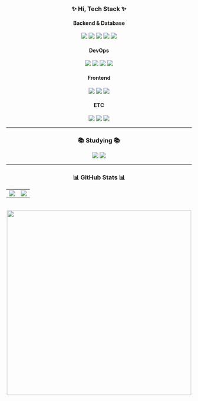 <h3 align="center">✨ Hi, Tech Stack ✨</h3>

<div align="center">

  <!-- Backend -->
  <h4>Backend & Database</h4>
  <img src="https://img.shields.io/badge/java-007396?style=for-the-badge&logo=java&logoColor=white"/>
  <img src="https://img.shields.io/badge/springboot-6DB33F.svg?&style=for-the-badge&logo=springboot&logoColor=white"/>
  <img src="https://img.shields.io/badge/Spring%20Data%20JPA-6DB33F?style=for-the-badge&logo=spring&logoColor=white"/>
  <img src="https://img.shields.io/badge/MySQL-4479A1.svg?&style=for-the-badge&logo=MySQL&logoColor=white"/>
  <img src="https://img.shields.io/badge/Redis-DC382D?style=for-the-badge&logo=redis&logoColor=white"/>

  <!-- DevOps -->
  <h4>DevOps</h4>
  <img src="https://img.shields.io/badge/nginx-%23009639.svg?style=for-the-badge&logo=nginx&logoColor=white"/>
  <img src="https://img.shields.io/badge/AWS-%23FF9900.svg?style=for-the-badge&logo=amazon-aws&logoColor=white"/>
  <img src="https://img.shields.io/badge/jenkins-%232C5263.svg?style=for-the-badge&logo=jenkins&logoColor=white"/>
  <img src="https://img.shields.io/badge/github%20actions-%232671E5.svg?style=for-the-badge&logo=githubactions&logoColor=white"/>

  <!-- Frontend -->
  <h4>Frontend</h4>
  <img src="https://img.shields.io/badge/jquery-%230769AD.svg?style=for-the-badge&logo=jquery&logoColor=white"/>
  <img src="https://img.shields.io/badge/vuejs-%2335495e.svg?style=for-the-badge&logo=vuedotjs&logoColor=%234FC08D"/>
  <img src="https://img.shields.io/badge/javascript-%23323330.svg?style=for-the-badge&logo=javascript&logoColor=%23F7DF1E"/>

  <!-- Version Control & Project Management -->
  <h4>ETC</h4>
  <img src="https://img.shields.io/badge/git-F05032.svg?&style=for-the-badge&logo=git&logoColor=white"/>
  <img src="https://img.shields.io/badge/github-181717.svg?&style=for-the-badge&logo=github&logoColor=white"/>
  <img src="https://img.shields.io/badge/jira-%230A0FFF.svg?style=for-the-badge&logo=jira&logoColor=white"/>


</div>

---

<h3 align="center">📚 Studying 📚</h3>

<div align="center">
  
  <img src="https://img.shields.io/badge/docker-2496ED.svg?&style=for-the-badge&logo=docker&logoColor=white"/>
  <img src="https://img.shields.io/badge/apachekafka-231F20.svg?&style=for-the-badge&logo=apachekafka&logoColor=white"/>

</div>

---

<h3 align="center">📊 GitHub Stats 📊</h3>

<div align="center">

  <table>
    <tr>
      <td>
        <img src="https://github-readme-stats.vercel.app/api/top-langs/?username=byeongsuLEE&layout=compact&theme=radical&hide_border=true"/>
      </td>
      <td>
        <img src="https://github-readme-stats.vercel.app/api?username=byeongsuLEE&show_icons=true&theme=radical&hide_border=true"/>
      </td>
    </tr>
  </table>

  <br/>

  <a href="https://solved.ac/comstar99/">
    <img src="http://mazassumnida.wtf/api/v2/generate_badge?boj=comstar99" width="500"/>
  </a>

</div>
